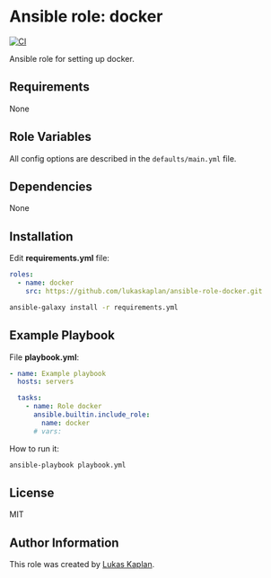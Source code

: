 Ansible role: docker
=========

[![CI](https://github.com/lukaskaplan/ansible-role-docker/actions/workflows/ci.yml/badge.svg)](https://github.com/lukaskaplan/ansible-role-docker/actions/workflows/ci.yml)

Ansible role for setting up docker.

Requirements
------------

None

Role Variables
--------------

All config options are described in the `defaults/main.yml` file.

Dependencies
------------

None

Installation
------------

Edit **requirements.yml** file:

```yaml
roles:
  - name: docker
    src: https://github.com/lukaskaplan/ansible-role-docker.git
```

```bash
ansible-galaxy install -r requirements.yml
```

Example Playbook
----------------

File **playbook.yml**:

```yaml
- name: Example playbook
  hosts: servers

  tasks:
    - name: Role docker
      ansible.builtin.include_role:
        name: docker
      # vars:
```

How to run it:

```bash
ansible-playbook playbook.yml
```

License
-------

MIT

Author Information
------------------

This role was created by [Lukas Kaplan](https://lkaplan.cz).
